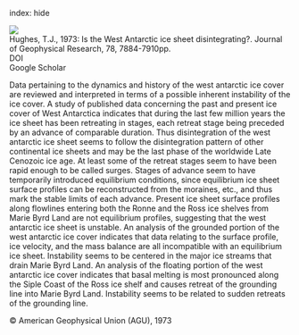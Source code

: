 index: hide

<div class="Citation">
    <div class="Citation-thumb CitationThumb-linked"  data-href="https://doi.org/10.1029/jc078i033p07884">
      <img src="https://static.claimspace.cloud/climate-study-static/refs/thumbs/4/Hughes_1973-thumb.png" />
    </div>

  <div class="Citation-body">
    <div class="Citation-text">Hughes, T.J., 1973: Is the West Antarctic ice sheet disintegrating?. <span class="Article-journal">Journal of Geophysical Research, </span><span class="Article-volume">78, </span>7884-7910pp.</div>
    <div class="Citation-links">
      <div class="CitationLink" data-href="https://doi.org/10.1029/jc078i033p07884">
        <div class="CitationLink-icon CitationLink-Doi"></div>
        <div class="CitationLink-text">DOI</div>
      </div>
      <div class="CitationLink" data-href="https://scholar.google.com/scholar?q=10.1029/jc078i033p07884">
        <div class="CitationLink-icon CitationLink-Scholar"></div>
        <div class="CitationLink-text">Google Scholar</div>
      </div>
    </div>
  </div>
</div>

Data pertaining to the dynamics and history of the west antarctic ice cover are reviewed and interpreted in terms of a possible inherent instability of the ice cover. A study of published data concerning the past and present ice cover of West Antarctica indicates that during the last few million years the ice sheet has been retreating in stages, each retreat stage being preceded by an advance of comparable duration. Thus disintegration of the west antarctic ice sheet seems to follow the disintegration pattern of other continental ice sheets and may be the last phase of the worldwide Late Cenozoic ice age. At least some of the retreat stages seem to have been rapid enough to be called surges. Stages of advance seem to have temporarily introduced equilibrium conditions, since equilibrium ice sheet surface profiles can be reconstructed from the moraines, etc., and thus mark the stable limits of each advance. Present ice sheet surface profiles along flowlines entering both the Ronne and the Ross ice shelves from Marie Byrd Land are not equilibrium profiles, suggesting that the west antarctic ice sheet is unstable. An analysis of the grounded portion of the west antarctic ice cover indicates that data relating to the surface profile, ice velocity, and the mass balance are all incompatible with an equilibrium ice sheet. Instability seems to be centered in the major ice streams that drain Marie Byrd Land. An analysis of the floating portion of the west antarctic ice cover indicates that basal melting is most pronounced along the Siple Coast of the Ross ice shelf and causes retreat of the grounding line into Marie Byrd Land. Instability seems to be related to sudden retreats of the grounding line.

<div class="Citation-copy">
&copy; American Geophysical Union (AGU), 1973
</div>